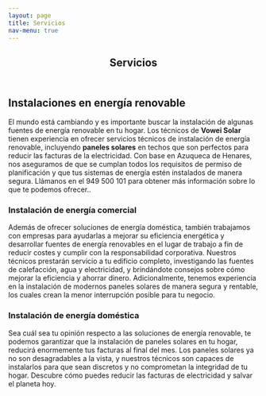 ```yaml
---
layout: page
title: Servicios
nav-menu: true
---
```


<!-- Main -->
<div id="main" class="alt">

<!-- One -->
<section id="one">
	<div class="inner">
		<header class="major">
			<h1>Servicios</h1>
		</header>

<!-- Content -->
<h2 id="content">Instalaciones en energía renovable</h2>
<p>El mundo está cambiando y es importante buscar la instalación de algunas fuentes de energía renovable en tu hogar. Los técnicos de <strong>Vowei Solar</strong> tienen experiencia en ofrecer servicios técnicos de instalación de energía renovable, incluyendo <strong>paneles solares</strong> en techos que son perfectos para reducir las facturas de la electricidad. Con base en Azuqueca de Henares, nos aseguramos de que se cumplan todos los requisitos de permiso de planificación y que tus sistemas de energía estén instalados de manera segura. Llámanos en el 949 500 101 para obtener más información sobre lo que te podemos ofrecer..</p>
<div class="row">
	<div class="6u 12u$(small)">
		<h3>Instalación de energía comercial</h3>
		<p>Además de ofrecer soluciones de energía doméstica, también trabajamos con empresas para ayudarlas a mejorar su eficiencia energética y desarrollar fuentes de energía renovables en el lugar de trabajo a fin de reducir costes y cumplir con la responsabilidad corporativa. Nuestros técnicos prestarán servicio a tu edificio completo, investigando las fuentes de calefacción, agua y electricidad, y brindándote consejos sobre cómo mejorar la eficiencia y ahorrar dinero. Adicionalmente, tenemos experiencia en la instalación de modernos paneles solares de manera segura y rentable, los cuales crean la menor interrupción posible para tu negocio.</p>
	</div>
	<div class="6u$ 12u$(small)">
		<h3>Instalación de energía doméstica</h3>
		<p>Sea cuál sea tu opinión respecto a las soluciones de energía renovable, te podemos garantizar que la instalación de paneles solares en tu hogar, reducirá enormemente tus facturas al final del mes. Los paneles solares ya no son desagradables a la vista, y nuestros técnicos son capaces de instalarlos para que sean discretos y no comprometan la integridad de tu hogar. Descubre cómo puedes reducir las facturas de electricidad y salvar el planeta hoy.</p>
	</div>
</div>

</div>
</section>

</div>
